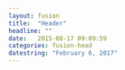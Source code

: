 ```yaml
---
layout: fusion
title:  "Header"
headline: ""
date:   2015-08-17 09:09:59
categories: fusion-head
datestring: "February 6, 2017"
---
```

